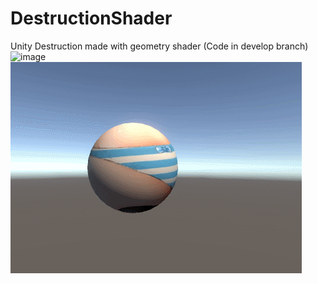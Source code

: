 # DestructionShader
Unity Destruction made with geometry shader (Code in develop branch)
![image](https://github.com/haxflying/DestructionShader/blob/master/rapid_0.gif)
![image](https://github.com/haxflying/DestructionShader/blob/master/voro_destruction_preview.gif)
